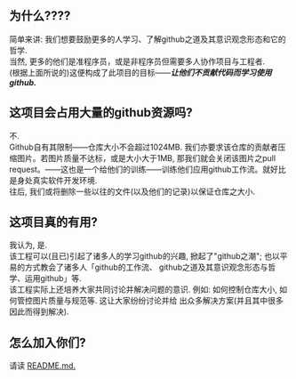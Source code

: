 为什么????
--------------
简单来讲: 我们想要鼓励更多的人学习、了解github之道及其意识观念形态和它的哲学.  
当然, 更多的他们是准程序员，或是非程序员但需要多人协作项目与工程者.  
(根据上面所说的)这便构成了此项目的目标——***让他们不贡献代码而学习使用github.***

这项目会占用大量的github资源吗?
---------------
不.  
Github自有其限制——仓库大小不会超过1024MB.
我们亦要求该仓库的贡献者压缩图片。若图片质量不达标，或是大小大于1MB,
那我们就会关闭该图片之pull request。——这也是一个给他们的训练——训练他们应用github工作流。就好比是身处真实软件开发环境.  
往后, 我们或将删除一些以往的文件(以及他们的记录)以保证仓库之大小.

这项目真的有用?
---------------
我认为, 是.  
该工程可以(且已)引起了诸多人的学习github的兴趣, 掀起了"github之潮"; 也以平易的方式教会了诸多人「github的工作流、
github之道及其意识观念形态与哲学、运用github」等.  
该工程实际上还培养大家共同讨论并解决问题的意识. 例如: 如何控制仓库大小, 如何管控图片质量与规范等. 这让大家纷纷讨论并给
出众多解决方案(并且其中很多因此而得到解决).

怎么加入你们?
---------------
请读 [README.md.](README.md)
